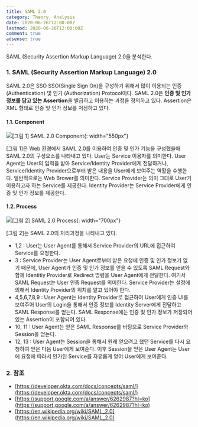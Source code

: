 ```yaml
---
title: SAML 2.0
category: Theory, Analysis
date: 2020-06-26T12:00:00Z
lastmod: 2020-06-26T12:00:00Z
comment: true
adsense: true
---
```


SAML (Security Assertion Markup Language) 2.0을 분석한다.

### 1. SAML (Security Assertion Markup Language) 2.0

SAML 2.0은 SSO SSO(Single Sign On)을 구성하기 위해서 많이 이용되는 인증 (Authentication) 및 인가 (Authorization) Protocol이다. SAML 2.0은 **인증 및 인가 정보를 담고 있는 Assertion**을 발급하고 이용하는 과정을 정의하고 있다. Assertion은 XML 형태로 인증 및 인가 정보를 저정하고 있다.

#### 1.1. Component

![[그림 1] SAML 2.0 Component]({{site.baseurl}}/images/theory_analysis/SAML_2.0/SAML_2.0_Component.PNG){: width="550px"}

[그림 1]은 Web 환경에서 SAML 2.0를 이용하여 인증 및 인가 기능을 구성했을때 SAML 2.0의 구성요소를 나타내고 있다. User는 Service 이용자를 의미한다. User Agent는 User의 입력을 받아 Service/Identity Provider에게 전달하거나, Service/Identity Provider으로부터 받은 내용을 User에게 보여주는 역활을 수행한다. 일반적으로는 Web Brower를 의미한다. Service Provider는 의미 그대로 User가 이용하고자 하는 Service를 제공한다. Identity Provider는 Service Provider에게 인증 및 인가 정보를 제공한다.

#### 1.2. Process

![[그림 2] SAML 2.0 Process]({{site.baseurl}}/images/theory_analysis/SAML_2.0/SAML_2.0_Process.PNG){: width="700px"}

[그림 2]는 SAML 2.0의 처리과정을 나타내고 있다.

* 1,2 : User는 User Agent를 통해서 Service Provider의 URL에 접근하여 Service를 요청한다.
* 3 : Service Provider는 User Agent로부터 받은 요청에 인증 및 인가 정보가 없기 때문에, User Agent가 인증 및 인가 정보를 얻을 수 있도록 SAML Request와 함께 Identitiy Provider로 Redirect 명령을 User Agent에게 전달한다. 여기서 SAML Request는 User 인증 Request를 의미한다. Service Provider는 설정에 의해서 Identity Provider의 위치를 알고 있어야 한다.
* 4,5,6,7,8,9 : User Agent는 Identity Provider로 접근하여 User에게 인증 UI를 보여주어 User의 Login을 통해서 인증 정보를 Identity Server에게 전달하고 SAML Response를 얻는다. SAML Response에는 인증 및 인가 정보가 저장되어 있는 Assertion이 포함되어 있다.
* 10, 11 : User Agent는 얻은 SAML Response를 바탕으로 Service Provider와 Session을 얻는다.
* 12, 13 : User Agent는 Session을 통해서 원래 얻으려고 했던 Service를 다시 요청하여 얻은 다음 User에게 보여준다. 이후 Session을 얻은 User Agent는 User에 요청에 따라서 인가된 Service를 자유롭게 얻어 User에게 보여준다.

### 2. 참조

* [https://developer.okta.com/docs/concepts/saml/](https://developer.okta.com/docs/concepts/saml/)
* [https://support.google.com/a/answer/6262987?hl=ko](https://support.google.com/a/answer/6262987?hl=ko)
* [https://en.wikipedia.org/wiki/SAML_2.0](https://en.wikipedia.org/wiki/SAML_2.0)
